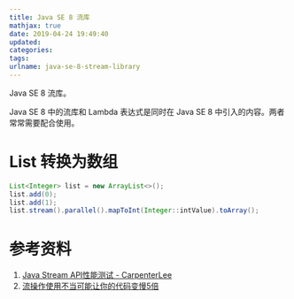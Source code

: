 ```yaml
---
title: Java SE 8 流库
mathjax: true
date: 2019-04-24 19:49:40
updated:
categories:
tags:
urlname: java-se-8-stream-library
---
```


Java SE 8 流库。

<!-- more -->

Java SE 8 中的流库和 Lambda 表达式是同时在 Java SE 8 中引入的内容。两者常常需要配合使用。





# List 转换为数组

```java
List<Integer> list = new ArrayList<>();
list.add(0);
list.add(1);
list.stream().parallel().mapToInt(Integer::intValue).toArray();
```





# 参考资料

1. [Java Stream API性能测试 - CarpenterLee](https://github.com/CarpenterLee/JavaLambdaInternals/blob/master/8-Stream%20Performance.md)
2. [流操作使用不当可能让你的代码变慢5倍](http://www.importnew.com/17262.html)